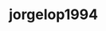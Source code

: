 ---
title: jorgelop1994
github: https://github.com/jorgelop1994
mode: dark
transition: 1s
score: 77.5
archetype:
- Innovative
---